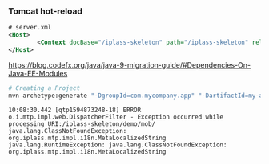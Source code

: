 ### Tomcat hot-reload
```xml
# server.xml
<Host>
        <Context docBase="/iplass-skeleton" path="/iplass-skeleton" reloadable="true"/>
</Host>
```
https://blog.codefx.org/java/java-9-migration-guide/#Dependencies-On-Java-EE-Modules

```bash
# Creating a Project
mvn archetype:generate "-DgroupId=com.mycompany.app" "-DartifactId=my-app" "-DarchetypeArtifactId=maven-archetype-quickstart" "-DinteractiveMode=false"
```

```
10:08:30.442 [qtp1594873248-18] ERROR     o.i.mtp.impl.web.DispatcherFilter - Exception occurred while processing URI:/iplass-skeleton/demo/mob/ java.lang.ClassNotFoundException: org.iplass.mtp.impl.i18n.MetaLocalizedString
java.lang.RuntimeException: java.lang.ClassNotFoundException: org.iplass.mtp.impl.i18n.MetaLocalizedString
```
